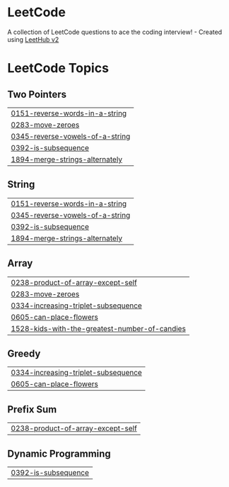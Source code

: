 # LeetCode
A collection of LeetCode questions to ace the coding interview! - Created using [LeetHub v2](https://github.com/arunbhardwaj/LeetHub-2.0)

<!---LeetCode Topics Start-->
# LeetCode Topics
## Two Pointers
|  |
| ------- |
| [0151-reverse-words-in-a-string](https://github.com/dlxoho/LeetCode/tree/master/0151-reverse-words-in-a-string) |
| [0283-move-zeroes](https://github.com/dlxoho/LeetCode/tree/master/0283-move-zeroes) |
| [0345-reverse-vowels-of-a-string](https://github.com/dlxoho/LeetCode/tree/master/0345-reverse-vowels-of-a-string) |
| [0392-is-subsequence](https://github.com/dlxoho/LeetCode/tree/master/0392-is-subsequence) |
| [1894-merge-strings-alternately](https://github.com/dlxoho/LeetCode/tree/master/1894-merge-strings-alternately) |
## String
|  |
| ------- |
| [0151-reverse-words-in-a-string](https://github.com/dlxoho/LeetCode/tree/master/0151-reverse-words-in-a-string) |
| [0345-reverse-vowels-of-a-string](https://github.com/dlxoho/LeetCode/tree/master/0345-reverse-vowels-of-a-string) |
| [0392-is-subsequence](https://github.com/dlxoho/LeetCode/tree/master/0392-is-subsequence) |
| [1894-merge-strings-alternately](https://github.com/dlxoho/LeetCode/tree/master/1894-merge-strings-alternately) |
## Array
|  |
| ------- |
| [0238-product-of-array-except-self](https://github.com/dlxoho/LeetCode/tree/master/0238-product-of-array-except-self) |
| [0283-move-zeroes](https://github.com/dlxoho/LeetCode/tree/master/0283-move-zeroes) |
| [0334-increasing-triplet-subsequence](https://github.com/dlxoho/LeetCode/tree/master/0334-increasing-triplet-subsequence) |
| [0605-can-place-flowers](https://github.com/dlxoho/LeetCode/tree/master/0605-can-place-flowers) |
| [1528-kids-with-the-greatest-number-of-candies](https://github.com/dlxoho/LeetCode/tree/master/1528-kids-with-the-greatest-number-of-candies) |
## Greedy
|  |
| ------- |
| [0334-increasing-triplet-subsequence](https://github.com/dlxoho/LeetCode/tree/master/0334-increasing-triplet-subsequence) |
| [0605-can-place-flowers](https://github.com/dlxoho/LeetCode/tree/master/0605-can-place-flowers) |
## Prefix Sum
|  |
| ------- |
| [0238-product-of-array-except-self](https://github.com/dlxoho/LeetCode/tree/master/0238-product-of-array-except-self) |
## Dynamic Programming
|  |
| ------- |
| [0392-is-subsequence](https://github.com/dlxoho/LeetCode/tree/master/0392-is-subsequence) |
<!---LeetCode Topics End-->